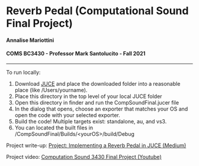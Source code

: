 # Reverb Pedal (Computational Sound Final Project)

#### Annalise Mariottini
#### COMS BC3430 - Professor Mark Santolucito - Fall 2021
---

To run locally:

1. Download [JUCE](https://juce.com/get-juce/download) and place the downloaded folder into a reasonable place (like /Users/yourname).
2. Place this directory in the top level of your local JUCE folder
3. Open this directory in finder and run the CompSoundFinal.jucer file
4. In the dialog that opens, choose an exporter that matches your OS and open the code with your selected exporter.
5. Build the code! Multiple targets exist: standalone, au, and vs3.
6. You can located the built files in /CompSoundFinal/Builds/\<yourOS\>/build/Debug

Project write-up: [Project: Implementing a Reverb Pedal in JUCE (Medium)](https://medium.com/@aim2120/project-implementing-a-reverb-pedal-in-juce-f78e91459ca5)

Project video: [Computation Sound 3430 Final Project (Youtube)](https://youtu.be/acYHp9iEygk)

